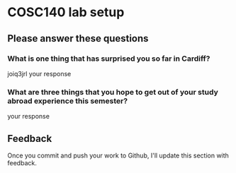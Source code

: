 # COSC140 lab setup

## Please answer these questions

### What is one thing that has surprised you so far in Cardiff?
joiq3jrl
your response

### What are three things that you hope to get out of your study abroad experience this semester?

your response

## Feedback

Once you commit and push your work to Github, I'll update this section with feedback.

